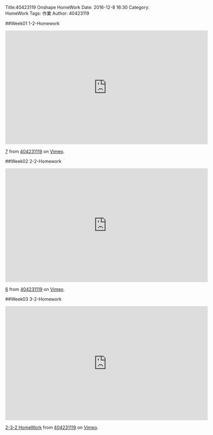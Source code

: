 Title:40423119 Onshape HomeWork
Date: 2016-12-8 16:30
Category: HomeWork
Tags: 作業
Author: 40423119

<!-- PELICAN_END_SUMMARY -->
##Week01
1-2-Homework

<iframe src="https://player.vimeo.com/video/190879920" width="640" height="360" frameborder="0" webkitallowfullscreen mozallowfullscreen allowfullscreen></iframe>
<p><a href="https://vimeo.com/190879920">7</a> from <a href="https://vimeo.com/user45127671">404231119</a> on <a href="https://vimeo.com">Vimeo</a>.</p>

##Week02
2-2-Homework

<iframe src="https://player.vimeo.com/video/190879856" width="640" height="360" frameborder="0" webkitallowfullscreen mozallowfullscreen allowfullscreen></iframe>
<p><a href="https://vimeo.com/190879856">6</a> from <a href="https://vimeo.com/user45127671">404231119</a> on <a href="https://vimeo.com">Vimeo</a>.</p>

##Week03
3-2-Homework

<iframe src="https://player.vimeo.com/video/194834359" width="640" height="361" frameborder="0" webkitallowfullscreen mozallowfullscreen allowfullscreen></iframe>
<p><a href="https://vimeo.com/194834359">2-3-2 HomeWork</a> from <a href="https://vimeo.com/user45127671">404231119</a> on <a href="https://vimeo.com">Vimeo</a>.</p>
